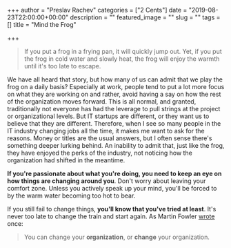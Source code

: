 +++
author = "Preslav Rachev"
categories = ["2 Cents"]
date = "2019-08-23T22:00:00+00:00"
description = ""
featured_image = ""
slug = ""
tags = []
title = "Mind the Frog"

+++
> If you put a frog in a frying pan, it will quickly jump out. Yet, if you put the frog in cold water and slowly heat, the frog will enjoy the warmth until it's too late to escape.

We have all heard that story, but how many of us can admit that we play the frog on a daily basis? Especially at work, people tend to put a lot more focus on what they are working on and rather, avoid having a say on how the rest of the organization moves forward. This is all normal, and granted, traditionally not everyone has had the leverage to pull strings at the project or organizational levels. But IT startups are different, or they want us to believe that they are different. Therefore, when I see so many people in the IT industry changing jobs all the time, it makes me want to ask for the reasons. Money or titles are the usual answers, but I often sense there's something deeper lurking behind. An inability to admit that, just like the frog, they have enjoyed the perks of the industry, not noticing how the organization had shifted in the meantime.

**If you're passionate about what you're doing, you need to keep an eye on how things are changing around you**. Don't worry about leaving your comfort zone. Unless you actively speak up your mind, you'll be forced to by the warm water becoming too hot to bear.

If you still fail to change things, **you'll know that you've tried at least**. It's never too late to change the train and start again. As Martin Fowler [wrote](http://wiki.c2.com/?ChangeYourOrganization) once:

> You can change your **organization**, or **change** your organization.
